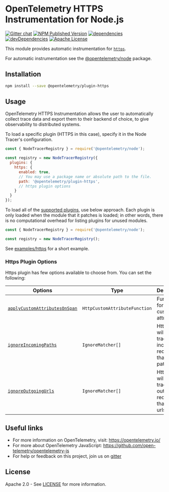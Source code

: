 # OpenTelemetry HTTPS Instrumentation for Node.js
[![Gitter chat][gitter-image]][gitter-url]
[![NPM Published Version][npm-img]][npm-url]
[![dependencies][dependencies-image]][dependencies-url]
[![devDependencies][devDependencies-image]][devDependencies-url]
[![Apache License][license-image]][license-image]

This module provides automatic instrumentation for [`https`](http://nodejs.org/api/https.html).

For automatic instrumentation see the
[@opentelemetry/node](https://github.com/open-telemetry/opentelemetry-js/tree/master/packages/opentelemetry-node) package.

## Installation

```bash
npm install --save @opentelemetry/plugin-https
```

## Usage

OpenTelemetry HTTPS Instrumentation allows the user to automatically collect trace data and export them to their backend of choice, to give observability to distributed systems.

To load a specific plugin (HTTPS in this case), specify it in the Node Tracer's configuration.
```js
const { NodeTracerRegistry } = require('@opentelemetry/node');

const registry = new NodeTracerRegistry({
  plugins: {
    https: {
      enabled: true,
      // You may use a package name or absolute path to the file.
      path: '@opentelemetry/plugin-https',
      // https plugin options
    }
  }
});
```

To load all of the [supported plugins](https://github.com/open-telemetry/opentelemetry-js#plugins), use below approach. Each plugin is only loaded when the module that it patches is loaded; in other words, there is no computational overhead for listing plugins for unused modules.
```js
const { NodeTracerRegistry } = require('@opentelemetry/node');

const registry = new NodeTracerRegistry();
```

See [examples/https](https://github.com/open-telemetry/opentelemetry-js/tree/master/examples/https) for a short example.

### Https Plugin Options

Https plugin has few options available to choose from. You can set the following:

| Options | Type | Description |
| ------- | ---- | ----------- |
| [`applyCustomAttributesOnSpan`](https://github.com/open-telemetry/opentelemetry-js/blob/master/packages/opentelemetry-plugin-http/src/types.ts#L52) | `HttpCustomAttributeFunction` | Function for adding custom attributes |
| [`ignoreIncomingPaths`](https://github.com/open-telemetry/opentelemetry-js/blob/master/packages/opentelemetry-plugin-http/src/types.ts#L28) | `IgnoreMatcher[]` | Http plugin will not trace all incoming requests that match paths |
| [`ignoreOutgoingUrls`](https://github.com/open-telemetry/opentelemetry-js/blob/master/packages/opentelemetry-plugin-http/src/types.ts#L28) | `IgnoreMatcher[]` | Http plugin will not trace all outgoing requests that match urls |

## Useful links
- For more information on OpenTelemetry, visit: <https://opentelemetry.io/>
- For more about OpenTelemetry JavaScript: <https://github.com/open-telemetry/opentelemetry-js>
- For help or feedback on this project, join us on [gitter][gitter-url]

## License

Apache 2.0 - See [LICENSE][license-url] for more information.

[gitter-image]: https://badges.gitter.im/open-telemetry/opentelemetry-js.svg
[gitter-url]: https://gitter.im/open-telemetry/opentelemetry-node?utm_source=badge&utm_medium=badge&utm_campaign=pr-badge&utm_content=badge
[license-url]: https://github.com/open-telemetry/opentelemetry-js/blob/master/LICENSE
[license-image]: https://img.shields.io/badge/license-Apache_2.0-green.svg?style=flat
[dependencies-image]: https://david-dm.org/open-telemetry/opentelemetry-js/status.svg?path=packages/opentelemetry-plugin-https
[dependencies-url]: https://david-dm.org/open-telemetry/opentelemetry-js?path=packages%2Fopentelemetry-plugin-https
[devDependencies-image]: https://david-dm.org/open-telemetry/opentelemetry-js/dev-status.svg?path=packages/opentelemetry-plugin-https
[devDependencies-url]: https://david-dm.org/open-telemetry/opentelemetry-js?path=packages%2Fopentelemetry-plugin-https&type=dev
[npm-url]: https://www.npmjs.com/package/@opentelemetry/plugin-https
[npm-img]: https://badge.fury.io/js/%40opentelemetry%2Fplugin-https.svg
